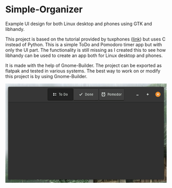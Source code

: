 # Simple-Organizer
Example UI design for both Linux desktop and phones using GTK and libhandy.

This project is based on the tutorial provided by tuxphones ([link](https://tuxphones.com/tutorial-developing-responsive-linux-smartphone-apps-gnome-builder-gtk-libhandy-gtk-part-1/)) but uses C instead of Python.
This is a simple ToDo and Pomodoro timer app but with only the UI part. The functionality is still missing as I created this to see how libhandy can be used to create an app both for Linux desktop and phones.

It is made with the help of Gnome-Builder. The project can be exported as flatpak and tested in various systems. The best way to work on or modify this project is by using Gnome-Builder.

![simple organizer gif](https://github.com/nilanshu96/Simple-Organizer/blob/main/simple-organizer.gif)
